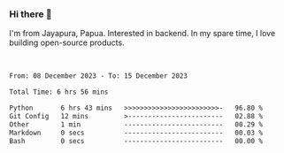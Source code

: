 ### Hi there 👋

I'm from Jayapura, Papua. Interested in backend. In my spare time, I love building open-source products.

<br>

 
 <!--START_SECTION:waka-->

```txt
From: 08 December 2023 - To: 15 December 2023

Total Time: 6 hrs 56 mins

Python       6 hrs 43 mins   >>>>>>>>>>>>>>>>>>>>>>>>-   96.80 %
Git Config   12 mins         >------------------------   02.88 %
Other        1 min           -------------------------   00.29 %
Markdown     0 secs          -------------------------   00.03 %
Bash         0 secs          -------------------------   00.00 %
```

<!--END_SECTION:waka-->

